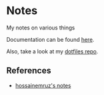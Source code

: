 # Notes

My notes on various things

Documentation can be found [here](https://nicholaswilde.github.io/notes/).

Also, take a look at my [dotfiles repo](https://github.com/nicholaswilde/dotfiles).

## References

* [hossainemruz's notes](https://hossainemruz.gitbook.io/notes/)
